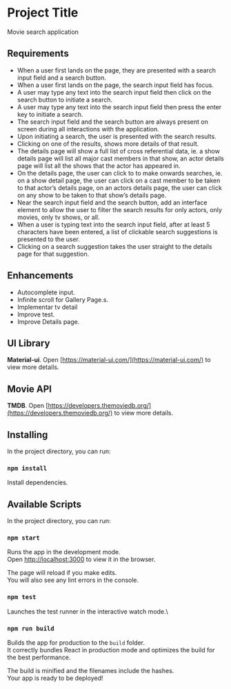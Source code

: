 # Project Title

Movie search application

## Requirements

- When a user first lands on the page, they are presented with a search input field and a search button.
- When a user first lands on the page, the search input field has focus.
- A user may type any text into the search input field then click on the search button to initiate a search.
- A user may type any text into the search input field then press the enter key to initiate a search.
- The search input field and the search button are always present on screen during all interactions with the
  application.
- Upon initiating a search, the user is presented with the search results.
- Clicking on one of the results, shows more details of that result.
- The details page will show a full list of cross referential data, ie. a show details page will list all major cast
  members in that show, an actor details page will list all the shows that the actor has appeared in.
- On the details page, the user can click to to make onwards searches, ie. on a show detail page, the user can
  click on a cast member to be taken to that actor’s details page, on an actors details page, the user can click
  on any show to be taken to that show’s details page.
- Near the search input field and the search button, add an interface element to allow the user to filter the
  search results for only actors, only movies, only tv shows, or all.
- When a user is typing text into the search input field, after at least 5 characters have been entered, a list of
  clickable search suggestions is presented to the user.
- Clicking on a search suggestion takes the user straight to the details page for that suggestion.

## Enhancements

- Autocomplete input.
- Infinite scroll for Gallery Page.s.
- Implementar tv detail
- Improve test.
- Improve Details page.

## UI Library

**Material-ui**. Open [https://material-ui.com/](https://material-ui.com/) to view more details.

## Movie API

**TMDB**. Open [https://developers.themoviedb.org/](https://developers.themoviedb.org/) to view more details.

## Installing

In the project directory, you can run:

### `npm install`

Install dependencies.

## Available Scripts

In the project directory, you can run:

### `npm start`

Runs the app in the development mode.\
Open [http://localhost:3000](http://localhost:3000) to view it in the browser.

The page will reload if you make edits.\
You will also see any lint errors in the console.

### `npm test`

Launches the test runner in the interactive watch mode.\

### `npm run build`

Builds the app for production to the `build` folder.\
It correctly bundles React in production mode and optimizes the build for the best performance.

The build is minified and the filenames include the hashes.\
Your app is ready to be deployed!
